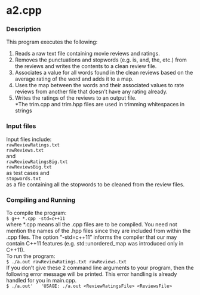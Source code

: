 # a2.cpp
### Description
This program executes the following:  
1. Reads a raw text file containing movie reviews and ratings.  
2. Removes the punctuations and stopwords (e.g. is, and, the, etc.) from the reviews and writes the contents to a clean review file.  
3. Associates a value for all words found in the clean reviews based on the average rating of the word and adds it to a map.  
4. Uses the map between the words and their associated values to rate reviews from another file that doesn’t have any rating already.  
5. Writes the ratings of the reviews to an output file.  
*The trim.cpp and trim.hpp files are used in trimming whitespaces in strings  
### Input files
Input files include:  
  `rawReviewRatings.txt`  
  `rawReviews.txt`  
and  
  `rawReviewRatingsBig.txt`  
  `rawReviewsBig.txt`  
as test cases and  
  `stopwords.txt`  
as a file containing all the stopwords to be cleaned from the review files.  
### Compiling and Running  
To compile the program:  
`$ g++ *.cpp -std=c++11`  
where *.cpp means all the .cpp files are to be compiled. You need not mention the names of the .hpp files since they are included from within the .cpp files. The option “-std=c++11” informs the compiler that our may contain C++11 features (e.g. std::unordered_map was introduced only in C++11).  
To run the program:  
`$ ./a.out rawReviewRatings.txt rawReviews.txt`  
If you don’t give these 2 command line arguments to your program, then the following error message will be printed. This error handling is already handled for you in main.cpp.  
`$ ./a.out'  
'USAGE: ./a.out <ReviewRatingsFile> <ReviewsFile>`

